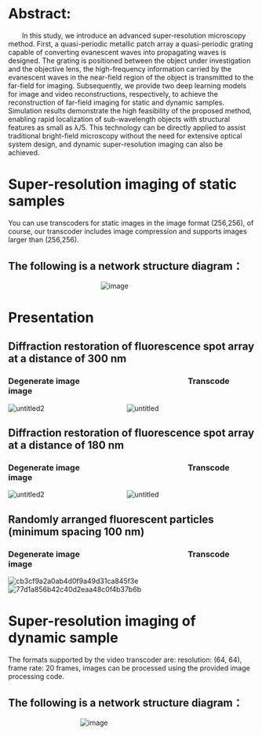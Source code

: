 # Abstract: 
&emsp;&emsp;In this study, we introduce an advanced super-resolution microscopy method. First, a quasi-periodic metallic patch array a quasi-periodic grating capable of converting evanescent waves into propagating waves is designed. The grating is positioned between the object under investigation and the objective lens, the high-frequency information carried by the evanescent waves in the near-field region of the object is transmitted to the far-field for imaging. Subsequently, we provide two deep learning models for image and video reconstructions, respectively, to achieve the reconstruction of far-field imaging for static and dynamic samples. Simulation results demonstrate the high feasibility of the proposed method, enabling rapid localization of sub-wavelength objects with structural features as small as λ/5. This technology can be directly applied to assist traditional bright-field microscopy without the need for extensive optical system design, and dynamic super-resolution imaging can also be achieved.
 
 # Super-resolution imaging of static samples
You can use transcoders for static images in the image format (256,256), of course, our transcoder includes image compression and supports images larger than (256,256).

## The following is a network structure diagram：

&emsp;&emsp;&emsp;&emsp;&emsp;&emsp;&emsp;&emsp;&emsp;&emsp;&ensp;&ensp;&ensp;&ensp;&ensp;&ensp;&ensp;![image](https://github.com/LiuXingYumeteor/Super-resolution-microscopy/assets/125789189/9d9d3598-3baf-4514-87a6-1b6407a93053)

# Presentation

## Diffraction restoration of fluorescence spot array at a distance of 300 nm

### Degenerate image &emsp;&emsp;&emsp;&emsp;&emsp;&emsp;&emsp;&emsp;&emsp;&emsp;&emsp;&emsp;&emsp; Transcode image
![untitled2](https://github.com/LiuXingYumeteor/Super-resolution-microscopy/assets/125789189/b1750b8f-a968-4001-bef0-dd24860d4a26)&emsp;&emsp;&emsp;&emsp;&emsp;&emsp;&emsp;&emsp;&emsp;&emsp;&emsp;&emsp;![untitled](https://github.com/LiuXingYumeteor/Super-resolution-microscopy/assets/125789189/8891dbef-bde2-4d70-bfee-1109827522c7)


## Diffraction restoration of fluorescence spot array at a distance of 180 nm

### Degenerate image &emsp;&emsp;&emsp;&emsp;&emsp;&emsp;&emsp;&emsp;&emsp;&emsp;&emsp;&emsp;&emsp; Transcode image
![untitled2](https://github.com/LiuXingYumeteor/Super-resolution-microscopy/assets/125789189/a1238cea-e972-4ec1-ba45-127659eb4e7f)&emsp;&emsp;&emsp;&emsp;&emsp;&emsp;&emsp;&emsp;&emsp;&emsp;&emsp;&emsp;![untitled](https://github.com/LiuXingYumeteor/Super-resolution-microscopy/assets/125789189/f4bd32bb-d954-4d08-8daa-ef7e356a21df)


## Randomly arranged fluorescent particles (minimum spacing 100 nm)

### Degenerate image &emsp;&emsp;&emsp;&emsp;&emsp;&emsp;&emsp;&emsp;&emsp;&emsp;&emsp;&emsp;&emsp; Transcode image
![cb3cf9a2a0ab4d0f9a49d31ca845f3e](https://github.com/LiuXingYumeteor/Super-resolution-microscopy/assets/125789189/ca1ca0db-b616-43d3-b2d6-fd6774e61755)&emsp;&emsp;&emsp;&emsp;&emsp;&emsp;&emsp;&emsp;&emsp;&emsp;&emsp;&emsp;![77d1a856b42c40d2eaa48c0f4b37b6b](https://github.com/LiuXingYumeteor/Super-resolution-microscopy/assets/125789189/d78f93b1-bb62-476b-a393-9c823ca05048)

# Super-resolution imaging of dynamic sample

The formats supported by the video transcoder are: resolution: (64, 64), frame rate: 20 frames, images can be processed using the provided image processing code.

## The following is a network structure diagram：

&emsp;&emsp;&emsp;&emsp;&emsp;&emsp;&emsp;&emsp;&emsp;&emsp;&ensp;![image](https://github.com/LiuXingYumeteor/Super-resolution-microscopy/assets/125789189/5b50aaf3-3aef-4264-b7ac-c4f6aa5ead5e)





